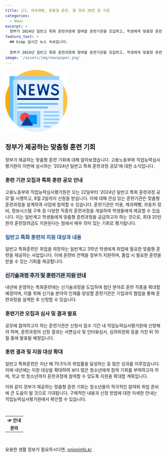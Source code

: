 ```yaml
---
title: 고3, 제과제빵, 맞춤형 훈련, 월 최대 20만 원 지원
categories:
  - News
excerpt: >
  정부가 2024년 일반고 특화 훈련과정에 참여할 훈련기관을 모집하고, 학생에게 맞춤형 훈련과정과 월 최대 20만원의 훈련장려금을 제공한다. 훈련기관은 65개 직종의 훈련과정을 설계해 참여할 수 있으며, 신기술 분야의 인재를 양성하기 위해 기업과 협업한다. 일반고 특화훈련은 취업을 희망하는 일반계고 3학년 학생에게 전액 지원되며, 지원대상을 확대하여 자립과 조기 취업을 지원할 방침이다. 신청은 22일부터 시작되고, 결과는 10월 중 발표된다.
feature_text: >
  ## kimp 실시간 뉴스 속보입니다.

  정부가 2024년 일반고 특화 훈련과정에 참여할 훈련기관을 모집하고, 학생에게 맞춤형 훈련과정과 월 최대 20만원의 훈련장려금을 제공한다. 훈련기관은 65개 직종의 훈련과정을 설계해 참여할 수 있으며, 신기술 분야의 인재를 양성하기 위해 기업과 협업한다. 일반고 특화훈련은 취업을 희망하는 일반계고 3학년 학생에게 전액 지원되며, 지원대상을 확대하여 자립과 조기 취업을 지원할 방침이다. 신청은 22일부터 시작되고, 결과는 10월 중 발표된다.
image: '/assets/img/newspaper.png'
---
```


<p><img src="/assets/img/newspaper.png" alt="kimplant 속보" /></p>

<h2 data-ke-size="size26">정부가 제공하는 맞춤형 훈련 기회</h2>

<p data-ke-size="size16">정부가 제공하는 맞춤형 훈련 기회에 대해 알아보겠습니다. 고용노동부와 직업능력심사평가원이 이번에 실시하는 ‘2024년 일반고 특화 훈련과정 공모’에 대한 소식입니다.</p>

<h3>훈련 기관 모집과 특화 훈련 공모 안내</h3>

<p data-ke-size="size16">고용노동부와 직업능력심사평가원은 오는 22일부터 ‘2024년 일반고 특화 훈련과정 공모’를 시행하고, 8월 2일까지 신청을 받습니다. 이에 대해 관심 있는 훈련기관은 맞춤형 훈련과정을 설계하여 사업에 참여할 수 있습니다. 훈련기관은 미용, 제과제빵, 자동차 정비, 정보시스템 구축 등 다양한 직종의 훈련과정을 개설하여 학생들에게 제공할 수 있습니다. 이는 일반계고 학생들에게 맞춤형 훈련과정을 공급하고자 하는 것으로, 최대 20만원의 훈련장려금도 지원된다는 점에서 매우 의미 있는 기회로 평가됩니다.</p>

<h3><span style="color: #1a5490;">일반고 특화 훈련의 지원 대상과 내용</span></h3>

<p data-ke-size="size16">일반고 특화훈련은 취업을 희망하는 일반계고 3학년 학생에게 취업에 필요한 맞춤형 훈련을 제공하는 사업입니다. 이에 훈련비 전액을 정부가 지원하며, 졸업 시 필요한 훈련을 받을 수 있는 기회를 제공합니다.</p>

<h3><b><span style="background-color: #21538527;">신기술과정 추가 및 훈련기관 지원 안내</span></b></h3>

<p data-ke-size="size16">내년에 운영하는 특화훈련에는 신기술과정을 도입하여 첨단 분야로 훈련 직종을 확대할 예정이며, 이를 위해 신기술 분야의 인재를 양성할 훈련기관은 기업과의 협업을 통해 훈련과정을 설계한 후 신청할 수 있습니다.</p>

<h3>훈련기관 모집과 심사 및 결과 발표</h3>

<p data-ke-size="size16">공모에 참여하고자 하는 훈련기관은 신청서 접수 기간 내 직업능력심사평가원에 신청해야 하며, 훈련과정의 선정 결과는 서면심사 및 인터뷰심사, 심의위원회 등을 거친 뒤 10월 중에 발표될 예정입니다.</p>

<h3>훈련 결과 및 지원 대상 확대</h3>

<p data-ke-size="size16">일반고 특화훈련은 지난 해 70.5%의 취업률을 달성하는 등 많은 성과를 이루었습니다. 이에 내년에는 지원 대상을 확대하여 보다 많은 청소년에게 참여 기회를 부여하고자 하며, 학교 밖 청소년까지 훈련과정에 참여할 수 있도록 지원을 확대할 계획입니다.</p>

<p>이와 같이 정부가 제공하는 맞춤형 훈련 기회는 청소년들의 적극적인 참여와 취업 준비에 큰 도움이 될 것으로 기대됩니다. 구체적인 내용과 신청 방법에 대한 자세한 안내는 직업능력심사평가원에서 확인할 수 있습니다.</p>

<p data-ke-size="size16">&nbsp;</p>

<table>
<tbody>
<tr>
<td style="text-align: center; height: 17px;"><b>☞ 안내</b></td>
</tr>
<tr>
<td style="text-align: center; height: 17px;"><b>문의</b></td>
</tr>
</tbody>
</table>

<p data-ke-size="size16">&nbsp;</p>
유용한 생활 정보가 필요하시다면, <a href="https://onioninfo.kr" rel="dofollow">onioninfo.kr</a>


